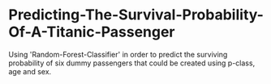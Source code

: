 # Predicting-The-Survival-Probability-Of-A-Titanic-Passenger
Using 'Random-Forest-Classifier' in order to predict the surviving probability of six dummy passengers that could be created using p-class, age and sex.
